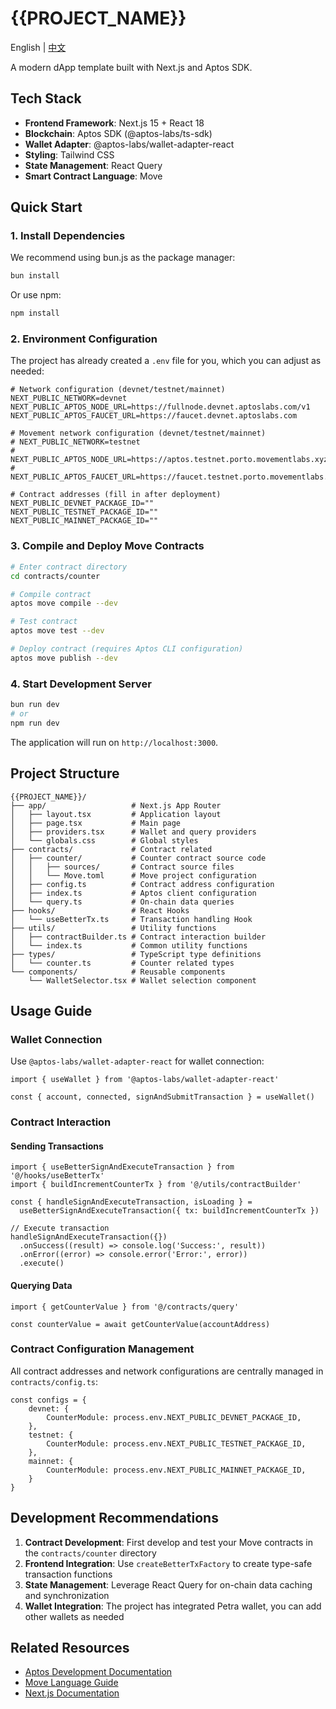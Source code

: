 # {{PROJECT_NAME}}

English | [中文](./README.md)

A modern dApp template built with Next.js and Aptos SDK.

## Tech Stack

- **Frontend Framework**: Next.js 15 + React 18
- **Blockchain**: Aptos SDK (@aptos-labs/ts-sdk)
- **Wallet Adapter**: @aptos-labs/wallet-adapter-react
- **Styling**: Tailwind CSS
- **State Management**: React Query
- **Smart Contract Language**: Move

## Quick Start

### 1. Install Dependencies

We recommend using bun.js as the package manager:

```bash
bun install
```

Or use npm:

```bash
npm install
```

### 2. Environment Configuration

The project has already created a `.env` file for you, which you can adjust as needed:

```env
# Network configuration (devnet/testnet/mainnet)
NEXT_PUBLIC_NETWORK=devnet
NEXT_PUBLIC_APTOS_NODE_URL=https://fullnode.devnet.aptoslabs.com/v1
NEXT_PUBLIC_APTOS_FAUCET_URL=https://faucet.devnet.aptoslabs.com

# Movement network configuration (devnet/testnet/mainnet)
# NEXT_PUBLIC_NETWORK=testnet
# NEXT_PUBLIC_APTOS_NODE_URL=https://aptos.testnet.porto.movementlabs.xyz/v1
# NEXT_PUBLIC_APTOS_FAUCET_URL=https://faucet.testnet.porto.movementlabs.xyz

# Contract addresses (fill in after deployment)
NEXT_PUBLIC_DEVNET_PACKAGE_ID=""
NEXT_PUBLIC_TESTNET_PACKAGE_ID=""
NEXT_PUBLIC_MAINNET_PACKAGE_ID=""
```

### 3. Compile and Deploy Move Contracts

```bash
# Enter contract directory
cd contracts/counter

# Compile contract
aptos move compile --dev

# Test contract
aptos move test --dev

# Deploy contract (requires Aptos CLI configuration)
aptos move publish --dev
```

### 4. Start Development Server

```bash
bun run dev
# or
npm run dev
```

The application will run on `http://localhost:3000`.

## Project Structure

```
{{PROJECT_NAME}}/
├── app/                   # Next.js App Router
│   ├── layout.tsx         # Application layout
│   ├── page.tsx           # Main page
│   ├── providers.tsx      # Wallet and query providers
│   └── globals.css        # Global styles
├── contracts/             # Contract related
│   ├── counter/           # Counter contract source code
│   │   ├── sources/       # Contract source files
│   │   └── Move.toml      # Move project configuration
│   ├── config.ts          # Contract address configuration
│   ├── index.ts           # Aptos client configuration
│   └── query.ts           # On-chain data queries
├── hooks/                 # React Hooks
│   └── useBetterTx.ts     # Transaction handling Hook
├── utils/                 # Utility functions
│   ├── contractBuilder.ts # Contract interaction builder
│   └── index.ts           # Common utility functions
├── types/                 # TypeScript type definitions
│   └── counter.ts         # Counter related types
└── components/            # Reusable components
    └── WalletSelector.tsx # Wallet selection component
```

## Usage Guide

### Wallet Connection

Use `@aptos-labs/wallet-adapter-react` for wallet connection:

```tsx
import { useWallet } from '@aptos-labs/wallet-adapter-react'

const { account, connected, signAndSubmitTransaction } = useWallet()
```

### Contract Interaction

#### Sending Transactions

```tsx
import { useBetterSignAndExecuteTransaction } from '@/hooks/useBetterTx'
import { buildIncrementCounterTx } from '@/utils/contractBuilder'

const { handleSignAndExecuteTransaction, isLoading } = 
  useBetterSignAndExecuteTransaction({ tx: buildIncrementCounterTx })

// Execute transaction
handleSignAndExecuteTransaction({})
  .onSuccess((result) => console.log('Success:', result))
  .onError((error) => console.error('Error:', error))
  .execute()
```

#### Querying Data

```tsx
import { getCounterValue } from '@/contracts/query'

const counterValue = await getCounterValue(accountAddress)
```

### Contract Configuration Management

All contract addresses and network configurations are centrally managed in `contracts/config.ts`:

```tsx
const configs = {
    devnet: {
        CounterModule: process.env.NEXT_PUBLIC_DEVNET_PACKAGE_ID,
    },
    testnet: {
        CounterModule: process.env.NEXT_PUBLIC_TESTNET_PACKAGE_ID,
    },
    mainnet: {
        CounterModule: process.env.NEXT_PUBLIC_MAINNET_PACKAGE_ID,
    }
}
```

## Development Recommendations

1. **Contract Development**: First develop and test your Move contracts in the `contracts/counter` directory
2. **Frontend Integration**: Use `createBetterTxFactory` to create type-safe transaction functions
3. **State Management**: Leverage React Query for on-chain data caching and synchronization
4. **Wallet Integration**: The project has integrated Petra wallet, you can add other wallets as needed

## Related Resources

- [Aptos Development Documentation](https://aptos.dev/build/sdks/ts-sdk)
- [Move Language Guide](https://aptos.dev/build/smart-contracts)
- [Next.js Documentation](https://nextjs.org/docs)
